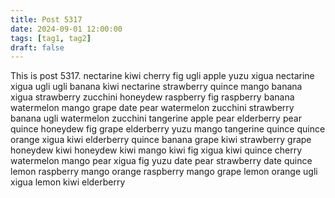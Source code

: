 ```yaml
---
title: Post 5317
date: 2024-09-01 12:00:00
tags: [tag1, tag2]
draft: false
---
```

This is post 5317.
nectarine
kiwi
cherry
fig
ugli
apple
yuzu
xigua
nectarine
xigua
ugli
ugli
banana
kiwi
nectarine
strawberry
quince
mango
banana
xigua
strawberry
zucchini
honeydew
raspberry
fig
raspberry
banana
watermelon
mango
grape
date
pear
watermelon
zucchini
strawberry
banana
ugli
watermelon
zucchini
tangerine
apple
pear
elderberry
pear
quince
honeydew
fig
grape
elderberry
yuzu
mango
tangerine
quince
quince
orange
xigua
kiwi
elderberry
quince
banana
grape
kiwi
strawberry
grape
honeydew
kiwi
honeydew
kiwi
mango
kiwi
fig
xigua
kiwi
quince
cherry
watermelon
mango
pear
xigua
fig
yuzu
date
pear
strawberry
date
quince
lemon
raspberry
mango
orange
raspberry
mango
grape
lemon
orange
ugli
xigua
lemon
kiwi
elderberry

